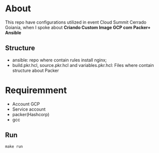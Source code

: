 # About

This repo have configurations utilized in event Cloud Summit Cerrado Goiania, when I spoke about **Criando Custom Image GCP com Packer+ Ansible**

## Structure

* ansible: repo where contain rules install nginx;
* build.pkr.hcl, source.pkr.hcl and variables.pkr.hcl: Files where contain structure about Packer

# Requiremment

* Account GCP
* Service account
* packer(Hashcorp)
* gcc

## Run

```
make run

```